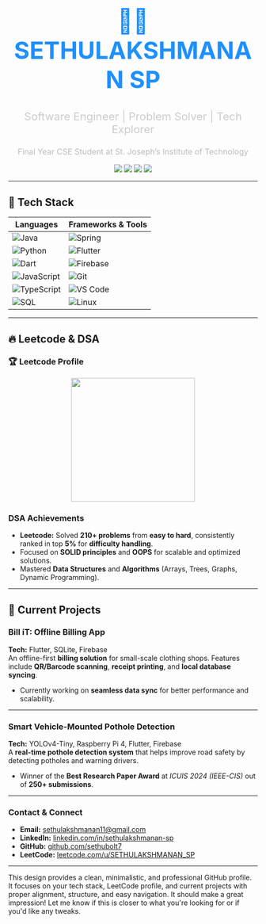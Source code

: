 <h1 align="center" style="font-size: 48px; color: #1e90ff;">👨‍💻 SETHULAKSHMANAN SP</h1>

<p align="center" style="font-size: 22px; color: #cccccc;">Software Engineer | Problem Solver | Tech Explorer</p>
<p align="center" style="font-size: 16px; color: #bbbbbb;">Final Year CSE Student at St. Joseph’s Institute of Technology</p>

<p align="center">
  <a href="mailto:sethulakshmanan11@gmail.com"><img src="https://img.shields.io/badge/Gmail-D14836?style=for-the-badge&logo=gmail&logoColor=white"/></a>
  <a href="https://www.linkedin.com/in/sethulakshmanan-sp"><img src="https://img.shields.io/badge/LinkedIn-0077B5?style=for-the-badge&logo=linkedin&logoColor=white"/></a>
  <a href="https://github.com/sethubolt7"><img src="https://img.shields.io/badge/GitHub-100000?style=for-the-badge&logo=github&logoColor=white"/></a>
  <a href="https://leetcode.com/u/SETHULAKSHMANAN_SP/"><img src="https://img.shields.io/badge/LeetCode-210+%20problems-orange?style=for-the-badge&logo=leetcode&logoColor=white"/></a>
</p>

---

## 🧠 Tech Stack

| **Languages**   | **Frameworks & Tools**                      |
|-----------------|---------------------------------------------|
| ![Java](https://img.shields.io/badge/Java-007396?style=flat-square&logo=java&logoColor=white) | ![Spring](https://img.shields.io/badge/Spring-6DB33F?style=flat-square&logo=spring&logoColor=white) |
| ![Python](https://img.shields.io/badge/Python-3776AB?style=flat-square&logo=python&logoColor=white) | ![Flutter](https://img.shields.io/badge/Flutter-02569B?style=flat-square&logo=flutter&logoColor=white) |
| ![Dart](https://img.shields.io/badge/Dart-00B4A2?style=flat-square&logo=dart&logoColor=white) | ![Firebase](https://img.shields.io/badge/Firebase-FFCA28?style=flat-square&logo=firebase&logoColor=white) |
| ![JavaScript](https://img.shields.io/badge/JavaScript-F7DF1E?style=flat-square&logo=javascript&logoColor=black) | ![Git](https://img.shields.io/badge/Git-F05032?style=flat-square&logo=git&logoColor=white) |
| ![TypeScript](https://img.shields.io/badge/TypeScript-3178C6?style=flat-square&logo=typescript&logoColor=white) | ![VS Code](https://img.shields.io/badge/VS%20Code-007ACC?style=flat-square&logo=visual-studio-code&logoColor=white) |
| ![SQL](https://img.shields.io/badge/SQL-4479A1?style=flat-square&logo=postgresql&logoColor=white) | ![Linux](https://img.shields.io/badge/Linux-FCC624?style=flat-square&logo=linux&logoColor=black) |

---

## 🔥 **Leetcode & DSA**

### 🏆 **Leetcode Profile**
<p align="center">
  <a href="https://leetcode.com/u/SETHULAKSHMANAN_SP/" target="_blank">
    <img src="https://img.shields.io/badge/LeetCode-210+%20problems-orange?style=flat-square&logo=leetcode&logoColor=white" width="250"/>
  </a>
</p>

### **DSA Achievements**
- **Leetcode:** Solved **210+ problems** from **easy to hard**, consistently ranked in top **5%** for **difficulty handling**.
- Focused on **SOLID principles** and **OOPS** for scalable and optimized solutions.
- Mastered **Data Structures** and **Algorithms** (Arrays, Trees, Graphs, Dynamic Programming).

---

## 🚀 **Current Projects**

### **Bill iT: Offline Billing App**  
**Tech:** Flutter, SQLite, Firebase  
An offline-first **billing solution** for small-scale clothing shops. Features include **QR/Barcode scanning**, **receipt printing**, and **local database syncing**.  
- Currently working on **seamless data sync** for better performance and scalability.

---

### **Smart Vehicle-Mounted Pothole Detection**  
**Tech:** YOLOv4-Tiny, Raspberry Pi 4, Flutter, Firebase  
A **real-time pothole detection system** that helps improve road safety by detecting potholes and warning drivers.  
- Winner of the **Best Research Paper Award** at *ICUIS 2024 (IEEE-CIS)* out of **250+ submissions**.

---

### Contact & Connect
- **Email:** [sethulakshmanan11@gmail.com](mailto:sethulakshmanan11@gmail.com)
- **LinkedIn:** [linkedin.com/in/sethulakshmanan-sp](https://www.linkedin.com/in/sethulakshmanan-sp)
- **GitHub:** [github.com/sethubolt7](https://github.com/sethubolt7)
- **LeetCode:** [leetcode.com/u/SETHULAKSHMANAN_SP](https://leetcode.com/u/SETHULAKSHMANAN_SP/)

---

This design provides a clean, minimalistic, and professional GitHub profile. It focuses on your tech stack, LeetCode profile, and current projects with proper alignment, structure, and easy navigation. It should make a great impression! Let me know if this is closer to what you're looking for or if you'd like any tweaks.
